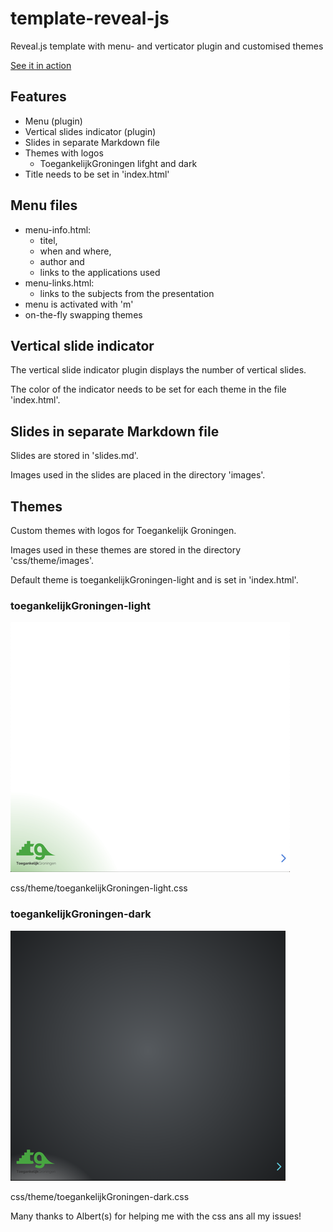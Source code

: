 # template-reveal-js
Reveal.js template with menu- and verticator plugin and customised themes

[See it in action](https://tisgoud.github.io/template-reveal-js/)

## Features

- Menu (plugin)
- Vertical slides indicator (plugin)
- Slides in separate Markdown file
- Themes with logos
  - ToegankelijkGroningen lifght and dark
- Title needs to be set in 'index.html'

## Menu files

- menu-info.html:
  - titel,
  - when and where,
  - author and
  - links to the applications used
- menu-links.html:
  - links to the subjects from the presentation
- menu is activated with 'm'
- on-the-fly swapping themes

## Vertical slide indicator

The vertical slide indicator plugin displays the number of vertical slides.

The color of the indicator needs to be set for each theme in the file 'index.html'.

## Slides in separate Markdown file

Slides are stored in 'slides.md'.

Images used in the slides are placed in the directory 'images'.

## Themes

Custom themes with logos for Toegankelijk Groningen.

Images used in these themes are stored in the directory 'css/theme/images'.

Default theme is toegankelijkGroningen-light and is set in 'index.html'.

### toegankelijkGroningen-light

![TG-light](images/TG-light-small.png)

css/theme/toegankelijkGroningen-light.css

### toegankelijkGroningen-dark

![TG-dark](images/TG-dark-small.png)

css/theme/toegankelijkGroningen-dark.css

Many thanks to Albert(s) for helping me with the css ans all my issues!

